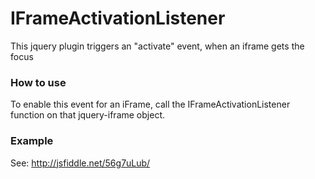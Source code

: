 # IFrameActivationListener
This jquery plugin triggers an "activate" event, when an iframe gets the focus

### How to use
To enable this event for an iFrame, call the IFrameActivationListener function on that jquery-iframe object.

### Example
See: http://jsfiddle.net/56g7uLub/
